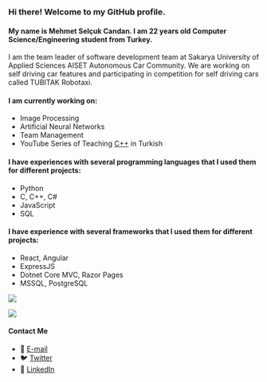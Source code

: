 ### Hi there! Welcome to my GitHub profile.

#### My name is Mehmet Selçuk Candan. I am 22 years old Computer Science/Engineering student from Turkey.
I am the team leader of software development team at Sakarya University of Applied Sciences AISET Autonomous Car Community.
We are working on self driving car features and participating in competition for self driving cars called TUBITAK Robotaxi.

#### I am currently working on:
- Image Processing
- Artificial Neural Networks
- Team Management
- YouTube Series of Teaching [C++](https://www.youtube.com/playlist?list=PLz6SDisuWfGMvObutG8YyivJ4AES2WA4i) in Turkish

#### I have experiences with several programming languages that I used them for different projects:
- Python
- C, C++, C#
- JavaScript
- SQL

#### I have experience with several frameworks that I used them for different projects:
- React, Angular
- ExpressJS
- Dotnet Core MVC, Razor Pages
- MSSQL, PostgreSQL

![](https://github-readme-stats.vercel.app/api?username=mscandan&include_all_commits=true&show_icons=true&theme=radical&count_private=true)

![](https://github-readme-stats.vercel.app/api/top-langs/?username=mscandan&layout=compact&theme=radical&count_private=true&langs_count=8)


#### Contact Me
- 📨 [E-mail](mailto:mehmetselcukcandan@icloud.com)
- 🐦 [Twitter](https://twitter.com/mscandandev)
- 👜 [LinkedIn](https://www.linkedin.com/in/mehmetselcukcandan)
